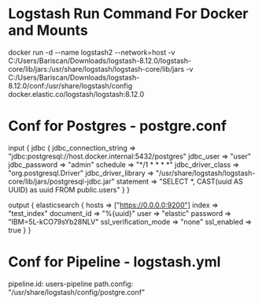 # Logstash Run Command For Docker and Mounts
docker run -d --name logstash2 --network=host -v C:/Users/Bariscan/Downloads/logstash-8.12.0/logstash-core/lib/jars:/usr/share/logstash/logstash-core/lib/jars -v C:/Users/Bariscan/Downloads/logstash-8.12.0/conf:/usr/share/logstash/config docker.elastic.co/logstash/logstash:8.12.0

# Conf for Postgres - postgre.conf
input {
  jdbc {
    jdbc_connection_string => "jdbc:postgresql://host.docker.internal:5432/postgres" 
    jdbc_user => "user"
    jdbc_password => "admin"
    schedule => "*/1 * * * *"
    jdbc_driver_class => "org.postgresql.Driver"
    jdbc_driver_library => "/usr/share/logstash/logstash-core/lib/jars/postgresql-jdbc.jar"
    statement => "SELECT *, CAST(uuid AS UUID) as uuid FROM public.users"
  }
}

output {
  elasticsearch {
    hosts => ["https://0.0.0.0:9200"]
    index => "test_index"
    document_id => "%{uuid}"
    user => "elastic"
    password => "IBM=5L-kCO79sYb28NLV"
    ssl_verification_mode => "none"
    ssl_enabled => true
  }
}
    
# Conf for Pipeline - logstash.yml
pipeline.id: users-pipeline
path.config: "/usr/share/logstash/config/postgre.conf"

